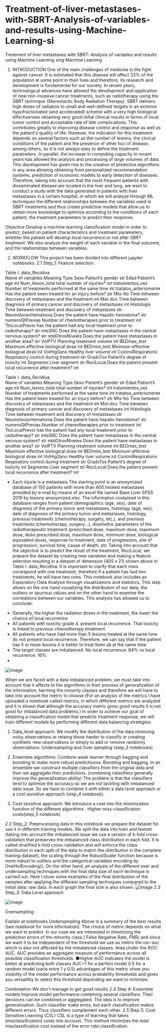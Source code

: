 # Treatment-of-liver-metastases-with-SBRT-Analysis-of-variables-and-results-using-Machine-Learning-si

Treatment of liver metastases with SBRT: Analysis of variables and results using Machine Learning sing Machine Learning

1.	INTRODUCTION
One of the main challenges of medicine is the fight against cancer. It is estimated that this disease will affect 33% of the population at some point in their lives and therefore, its research and development is fundamental for our society.
In recent years, technological advances have allowed the development and application of new non-invasive cancer treatments, such as radiotherapy using the SBRT technique (Stereotactic Body Radiation Therapy). SBRT delivers high doses of radiation to small and well-defined targets in an extreme hypofractionated (and accelerated) scheme with a very high biological effectiveness obtaining very good initial clinical results in terms of local tumor control and acceptable rate of late complications. This contributes greatly to improving disease control and response as well as the patient's quality of life. However, the indication for this treatment depends on several factors such as the number of lesions, the clinical conditions of the patient and the presence of other foci of disease, among others, so it is not always easy to define the treatment parameters.
In parallel, the increase in computing capacity in recent years has allowed the analysis and processing of large volumes of data. This development has given rise to the creation of predictive algorithms in any area allowing obtaining from personalized recommendation systems, prediction of economic models to early detection of diseases.
Therefore, taking into account that the most frequent patients with disseminated disease are located in the liver and lung, we want to conduct a study with the data generated in patients with liver metastases in a certain hospital, in which we will analyze through ML techniques the different relationships between the variables used in SBRT treatments and thus create predictive models that allow us to obtain more knowledge to optimize according to the conditions of each patient, the treatment parameters to predict their response.

Objective
Develop a machine learning classification model in order to predict, based on patient characteristics and treatment parameters, whether the patient will develop local recurrence or not after SBRT treatment. We also analyze the weight of each variable in the final outcome, and the relationships between variables.




2.	WORKFLOW
This project has been divided into different jupyter notebooks:
2.1	Step_1: Feature selection.

Table I. data_Recidiva		
Name of variables	Meaning	Type
Sexo	Patient’s gender	str
Edad	Patient’s age	int
Num_lesion_total	total number of injuries*	int
tratamientos_vez	Number of treatments performed at the same time	int
tratatos_anteriomente	Has the patient been treated for an injury before?	str
Mts-tto	Time between discovery of metastases and the treatment	int
Mst-dco	Time between diagnosis of primary cancer and discovery of metastases	int
Histología	Time between treatment and discovery of metastases	str
NeumotoraxHematoma	Does the patient have hepatic hematoma?	str
numeroQtPrevias	Number of chemotherapies prior to treatment	int
TtoLocalPrevio	has the patient had any local treatment prior to radiotherapy?	str
mtsSNC	Does the patient have metastases in the central nervous system?	str
mtdOtrosNiveles	Does the patient have metastases in another area?	str
VolPTV	Planning treatment volume	int
BEDmax_test	Maximum effective biological dose	int
BEDmim_test	Minimum effective biological dose	int
VolHigSano	Healthy liver volume	int
ControlRespiratorio	Respiratory control during treatment	str
GradoTox	Patient’s degree of toxicity	int
Segmento	Liver segment	str
ReciLocal	Does the patient present local recurrence after treatment?	int


Table I. data_Recidiva		
Name of variables	Meaning	Type
Sexo	Patient’s gender	str
Edad	Patient’s age	int
Num_lesion_total	total number of injuries*	int
tratamientos_vez	Number of treatments performed at the same time	int
tratatos_anteriomente	Has the patient been treated for an injury before?	str
Mts-tto	Time between discovery of metastases and the treatment	int
Mst-dco	Time between diagnosis of primary cancer and discovery of metastases	int
Histología	Time between treatment and discovery of metastases	str
NeumotoraxHematoma	Does the patient have hepatic hematoma?	str
numeroQtPrevias	Number of chemotherapies prior to treatment	int
TtoLocalPrevio	has the patient had any local treatment prior to radiotherapy?	str
mtsSNC	Does the patient have metastases in the central nervous system?	str
mtdOtrosNiveles	Does the patient have metastases in another area?	str
VolPTV	Planning treatment volume	int
BEDmax_test	Maximum effective biological dose	int
BEDmim_test	Minimum effective biological dose	int
VolHigSano	Healthy liver volume	int
ControlRespiratorio	Respiratory control during treatment	str
GradoTox	Patient’s degree of toxicity	int
Segmento	Liver segment	str
ReciLocal	Does the patient present local recurrence after treatment?	int
* Each injurie is a metastasis
The starting point is an anonymized database of 150 patients with more than 400 treated metastases provided by e-mail by means of an excel file named Base Liver SPSS 2019 by lesions anonymized.xlsx.
The information contained in this database ranges from patient demographics (age, sex), date of diagnosis of the primary tumor and metastases, histology (age, sex), date of diagnosis of the primary tumor and metastases, histology, previous treatments (chemotherapy, surgery, etc.), and previous treatments (chemotherapy, surgery...), dosimetric parameters of the radiotherapeutic treatment (prescribed dose, maximum dose, maximum dose, dose prescribed dose, maximum dose, minimum dose, biological equivalent dose), response to treatment, date of progression, site of progression, survival time, cause of death, etc
Taking into account that the objective is to predict the result of the treatment, ReciLocal, we prepare the dataset by creating new variables and making a feature selection resulting in a dataset of dimension (405 x 21) shown above in Table I: data_Recidiva. 
It is important to clarify that each rows correspond with one treatment, therefore if a patient has had two treatments, he will have two rows. 
This notebook also includes an Exploratory Data Analysis through visualizations and statistics. This step allows on the one hand visualizing the distribution of our data, the outliers or spurious values and on the other hand to examine the correlations between our variables. 
This analysis has allowed us to conclude:
- Generally, the higher the radiation doses in the treatment, the lower the chance of local recurrence. 
- All patients with toxicity grade 4, present local recurrence. That toxicity is linked to previous chemotherapy treatment.
- All patients who have had more than 5 lesions treated at the same time do not present local recurrence. Therefore, we can say that if the patient has 5 or more lesions it is better to treat them all at the same time
- The target classes are imbalanced: No local recurrence: 84% vs local recurrence: 16%
- 
![image](https://user-images.githubusercontent.com/74373030/125138705-6dedeb80-e10f-11eb-9aca-8bd33c1e923c.png)



When we are faced with a data imbalanced problem, we must take into account that it affects to the algorithms in their process of generalization of the information, harming the minority classes and therefore we will have to take into account the metric to choose (For an analysis of the metrics I have uploaded a notebook called metrics, in which different metrics are analyzed and it is shown that although the accuracy metric gives good results it is not good for imbalanced data problems.)
In order to achieve our goal of obtaining a classification model that predicts treatment response, we will train different models by performing different data balancing strategies:
1.	Data_level approach: We modify the distribution of the data removing noisy observations or retaing those harder to classify or creating synthetic new observations or simply to add or remove randomly observations:  Undersampling and Over sampling (step_3 notebooks)

2.	Ensemble algorithms: Combine weak learner through bagging and boosting to make more robust predictioons: Boosting and bagging. In an ensemble we construct multiple classifiers from the original data and then we aggregate their predictions. (combining classifiers generally improve the generalization ability) The problem is that the classifiers tend to optimize the accuracy so we are not tackling with imbalanced data issue. So we have to combine it with either a data level approach or a cost sensitive approach (step_4 notebook).
3.	Cost sensitive approach: We introduce a cost into the minimization function of the different algorithms : Higher miss-classification costs(step_5 notebook)

2.2 Step_2: Preprocessing data 
In this notebook we prepare the dataset for use it in different training models. We split the data into train and testset (taking into account the imbalanced issue we use a version of k-fold cross-validation that preserves the imbalanced class distribution in each fold. It is called stratified k-fold cross-validation and will enforce the class distribution in each split of the data to match the distribution in the complete training dataset), the scaling through the RobustScaler function because is more robust to outliers and the categorical variables encoding  by OneHotEncoding().
On the other hand, an analysis of the different over and undersampling techniques with the final data size of each technique is carried out. Here I show some examples of the final distribution of the samples after applying the different sampling techniques compared to the initial data: raw data. In each graph the final size is also shown.
![image](https://user-images.githubusercontent.com/74373030/125139080-2a47b180-e110-11eb-801a-efe3cfe5df90.png)
2.3 Step_3: Data Level approach 

![image](https://user-images.githubusercontent.com/74373030/125139098-33388300-e110-11eb-9d43-2f4c93a484b7.png)


Oversampling:

Explain at notebooks
Undersampling
Above is a summary of the best results (see notebook for more information).
The choice of metric depends on what we want to predict. In our case we are interested in minimizing the prediction errors of the minority class.( False Negative Rate, FNR) and since we want it to be independent of the threshold we use as metric the roc-auc which is also not affected by the imbalanced classes.
Area Under the ROC: AUC. AUC provides an aggregate measure of performance across all possible classification thresholds.
●Higher AUC indicates the model is better at predicting both classes
AUC=1 for a perfect model 0.5 for a random model (varia entre 1 y 0.5)
advantages of this metric show you visibility of the model performance across probability thresholds and gives you versatility to select this threshold depending we want to minimize. 

Combination
We don`t manage to get good results
2.4 Step 4: Ensemble models
Improve model performance combining several classifiers. Their decisions can be combined or aggregated. The idea is to improve generalization. Such classifier make erros, but each classification makes different errors. Thus classifiers complement each other.
 2.5 Step 5: Cost Sensitive Learning (CSL) 
CSL is a type of learning that takes (misclassification) costs into account. This method minimizes the total misclassification cost instead of the error rate classification.
